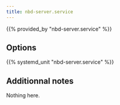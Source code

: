 ```yaml
---
title: nbd-server.service
---
```


{{% provided_by "nbd-server.service" %}}

## Options

{{% systemd_unit "nbd-server.service" %}}

## Additionnal notes

Nothing here.